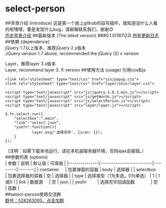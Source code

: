 # select-person
##背景介绍 (introduce)
这是第一个放上github的自写插件，我知道没什么人看的啦嘿嘿，要是发现什么bug，请邮箱联系我们，谢谢:blush:  
[历史背景介绍](https://github.com/soHamWong/select-person/blob/master/Changelog.md)
##最新版本 (The latest version)
###0.1.0(161123)
[所有更新日志](https://github.com/soHamWong/select-person/blob/master/Changelog.md)
##依赖 (dependence)  
jQuery 1.7以上版本，推荐jQuery 2.x版本  
JQuery version 1.7 above, recommended the jQuery (2) x version  

Layer，推荐layer 3.x版本    
Layer, recommend layer 3. X version 
##使用方法 (usage)
引用css和js    

```
<link rel="stylesheet" type="text/css" href="css/popup.css">      
<link rel="stylesheet" type="text/css" href="layer/skin/layer.css">  

<script type="text/javascript" src="js/jquery-1.8.3.min.js"></script>  
<script type="text/javascript" src="js/getWords.js"></script>  
<script type="text/javascript" src="js/selectPerson.js"></script>  
<script type="text/javascript" src="layer/layer.js"></script>
```

```
$.fn.select_run({  
    "selectbox":".main",  
    "link":"select.json",  
    "ysefn":function(){  
            layer.msg('选择完毕', {icon: 1});  
    }  
});
```
（注明：如需下载本地运行，请在本机装服务器环境，否则ajax会报错。）  
##参数列表 (options)   
| 参数           | 说明                      | 默认值    | 可填值   |
|---------------|:-------------------------:|:--------:|:-------:|
| container     | 包裹弹窗的容器              | body     | 选择器   |
| selectbox     | 包裹选择器的容器             | 空       | 选择器   |
| type          | 选择类型（1为多选，0为单选）  | 1        | 1或0     |
| link          | 数据源                     | 空        | json    |
| yesfn         | 选择完毕回调函数             | 空       | 函数     |  
##select-person使用交流群  
[群号：528263095，点击加群](http://shang.qq.com/wpa/qunwpa?idkey=0aaf7485d479d80a1d5877f140b28203288c5e2c50cfce2a365b4cbd7bad2c0d)
